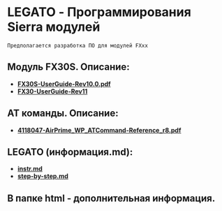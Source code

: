 # LEGATO - Программирования Sierra модулей
    Предполагается разработка ПО для модулей FXxx
 
## Модуль FX30S. Описание: 
* **[FX30S-UserGuide-Rev10.0.pdf](material/pdf/FX30S-UserGuide-Rev10.0.pdf)**
* **[FX30-UserGuide-Rev11](material/pdfFX30-UserGuide-Rev11.pdf)**

## AT команды. Описание:  
* **[4118047-AirPrime_WP_ATCommand-Reference_r8.pdf](material/pdf/4118047-AirPrime_WP_ATCommand-Reference_r8.pdf)**

## LEGATO (информация.md):
* **[instr.md](legato-md/instr.md)**
* **[step-by-step.md](legato-md/step-by-step.md)**

## В папке html - дополнительная информация. 